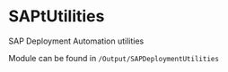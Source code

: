 # SAPtUtilities

SAP Deployment Automation utilities

Module can be found in ```/Output/SAPDeploymentUtilities```
